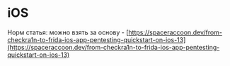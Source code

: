# iOS

Норм статья: можно взять за основу - [https://spaceraccoon.dev/from-checkra1n-to-frida-ios-app-pentesting-quickstart-on-ios-13](https://spaceraccoon.dev/from-checkra1n-to-frida-ios-app-pentesting-quickstart-on-ios-13)
